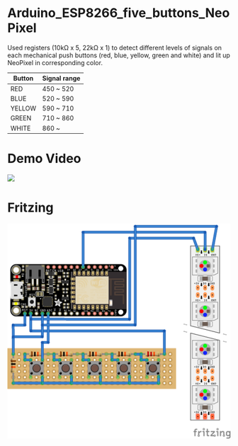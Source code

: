 # Arduino_ESP8266_five_buttons_NeoPixel

Used registers (10kΩ x 5, 22kΩ x 1) to detect different levels of signals on each mechanical push buttons (red, blue, yellow, green and white) and lit up NeoPixel in corresponding color.


| Button  | Signal range  |
| ------- | ------------- |
| RED     | 450 ~ 520     |
| BLUE    | 520 ~ 590     |
| YELLOW  | 590 ~ 710     |
| GREEN   | 710 ~ 860     |
| WHITE   | 860 ~         |


# Demo Video
<a href="https://www.youtube.com/watch?v=tV6AMbOD35Q"><img src="https://i9.ytimg.com/vi/tV6AMbOD35Q/mq1.jpg?sqp=CPyS7uUF&rs=AOn4CLCUgWLIfCuREEi0hrFFiD_VXu7Tlw"/></a>

# Fritzing
<img src="https://raw.githubusercontent.com/takafreak/Arduino_ESP8266_five_buttons_NeoPixel/master/Arduino_ESP8266_five_buttons_NeoPixel.png"/>
